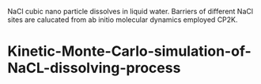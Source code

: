 NaCl cubic nano particle dissolves in liquid water. Barriers of different NaCl sites are calucated from ab initio molecular dynamics employed CP2K.
# Kinetic-Monte-Carlo-simulation-of-NaCL-dissolving-process
